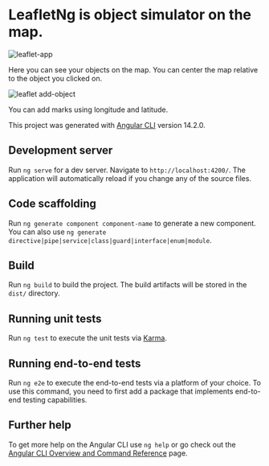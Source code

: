 # LeafletNg is object simulator on the map.

![leaflet-app](https://user-images.githubusercontent.com/79408397/195558035-cca17d1e-1d3c-424c-8d89-c35df6ad6787.png)

Here you can see your objects on the map.
You can center the map relative to the object you clicked on.

![leaflet add-object](https://user-images.githubusercontent.com/79408397/195559459-0b9a8a6a-9f9f-48ed-92a9-d9696f8643f6.png)

You can add marks using longitude and latitude.


This project was generated with [Angular CLI](https://github.com/angular/angular-cli) version 14.2.0.

## Development server

Run `ng serve` for a dev server. Navigate to `http://localhost:4200/`. The application will automatically reload if you change any of the source files.

## Code scaffolding

Run `ng generate component component-name` to generate a new component. You can also use `ng generate directive|pipe|service|class|guard|interface|enum|module`.

## Build

Run `ng build` to build the project. The build artifacts will be stored in the `dist/` directory.

## Running unit tests

Run `ng test` to execute the unit tests via [Karma](https://karma-runner.github.io).

## Running end-to-end tests

Run `ng e2e` to execute the end-to-end tests via a platform of your choice. To use this command, you need to first add a package that implements end-to-end testing capabilities.

## Further help

To get more help on the Angular CLI use `ng help` or go check out the [Angular CLI Overview and Command Reference](https://angular.io/cli) page.
